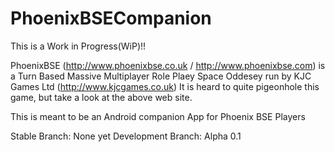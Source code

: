 # PhoenixBSECompanion
This is a Work in Progress(WiP)!!

PhoenixBSE (http://www.phoenixbse.co.uk / http://www.phoenixbse.com) is a Turn Based Massive Multiplayer Role Plaey Space Oddesey run by KJC Games Ltd (http://www.kjcgames.co.uk)
It is heard to quite pigeonhole this game, but take a look at the above web site.

This is meant to be an Android companion App for Phoenix BSE Players

Stable Branch:      None yet
Development Branch: Alpha 0.1
